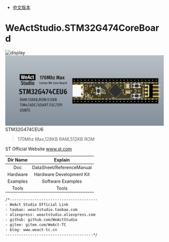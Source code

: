 * [中文版本](./README_zh.md)
# WeActStudio.STM32G474CoreBoard
![display](Images/0.png)
![display](Images/1.png)
STM32G474CEU6
> 170Mhz Max,128KB RAM,512KB ROM

ST Official Website www.st.com

|Dir Name|Explain|
| :--:|:--:|
|Doc|DataSheet/ReferenceManual|
|Hardware|Hardware Development Kit|
|Examples|Software Examples|
|Tools|Tools|

```
/*---------------------------------------
- WeAct Studio Official Link
- taobao: weactstudio.taobao.com
- aliexpress: weactstudio.aliexpress.com
- github: github.com/WeActStudio
- gitee: gitee.com/WeAct-TC
- blog: www.weact-tc.cn
---------------------------------------*/
```
